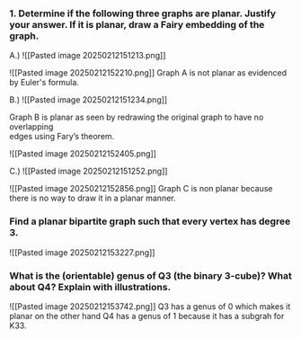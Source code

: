 ### 1. Determine if the following three graphs are planar. Justify your answer. If it is planar, draw a Fairy embedding of the graph.

A.)
![[Pasted image 20250212151213.png]]

![[Pasted image 20250212152210.png]]
Graph A is not planar as evidenced by Euler's formula.

B.)
![[Pasted image 20250212151234.png]]

Graph B is planar as seen by redrawing the original graph to have no overlapping  
edges using Fary’s theorem.

![[Pasted image 20250212152405.png]]


C.)
![[Pasted image 20250212151252.png]]

![[Pasted image 20250212152856.png]]
Graph C is non planar because there is no way to draw it in a planar manner.


### Find a planar bipartite graph such that every vertex has degree 3.

![[Pasted image 20250212153227.png]]

### What is the (orientable) genus of Q3 (the binary 3-cube)? What about Q4? Explain with illustrations.

![[Pasted image 20250212153742.png]]
Q3 has a genus of 0 which makes it planar on the other hand Q4 has a genus of 1 because it has a subgrah for K33.

### 
